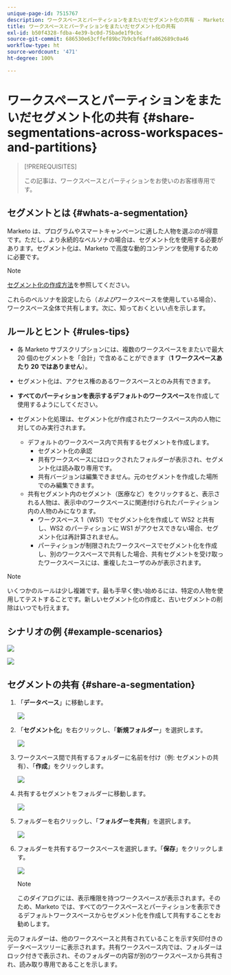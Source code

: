 ```yaml
---
unique-page-id: 7515767
description: ワークスペースとパーティションをまたいだセグメント化の共有 - Marketo ドキュメント - 製品ドキュメント
title: ワークスペースとパーティションをまたいだセグメント化の共有
exl-id: b50f4328-fdba-4e39-bc0d-75bade1f9cbc
source-git-commit: 686530e63cffef89bc7b9cbf6affa862689c0a46
workflow-type: ht
source-wordcount: '471'
ht-degree: 100%

---
```


# ワークスペースとパーティションをまたいだセグメント化の共有 {#share-segmentations-across-workspaces-and-partitions}

>[!PREREQUISITES]
>
>この記事は、ワークスペースとパーティションをお使いのお客様専用です。

## セグメントとは {#whats-a-segmentation}

Marketo は、プログラムやスマートキャンペーンに適した人物を選ぶのが得意です。ただし、より永続的なペルソナの場合は、セグメント化を使用する必要があります。セグメント化は、Marketo で高度な動的コンテンツを使用するために必要です。

>[!NOTE]
>
>[セグメント化の作成方法](/help/marketo/product-docs/personalization/segmentation-and-snippets/segmentation/create-a-segmentation.md)を参照してください。

これらのペルソナを設定したら（_および_&#x200B;ワークスペースを使用している場合）、ワークスペース全体で共有します。次に、知っておくといい点を示します。

## ルールとヒント {#rules-tips}

* 各 Marketo サブスクリプションには、複数のワークスペースをまたいで最大 20 個のセグメントを「合計」で含めることができます（**1 ワークスペースあたり 20 ではありません**）。
* セグメント化は、アクセス権のあるワークスペースとのみ共有できます。
* **すべてのパーティションを表示するデフォルトのワークスペース**&#x200B;を作成して使用するようにしてください。

* セグメント化処理は、セグメント化が作成されたワークスペース内の人物に対してのみ実行されます。

   * デフォルトのワークスペース内で共有するセグメントを作成します。
      * セグメント化の承認
      * 共有ワークスペースにはロックされたフォルダーが表示され、セグメント化は読み取り専用です。
      * 共有バージョンは編集できません。元のセグメントを作成した場所でのみ編集できます。
   * 共有セグメント内のセグメント（医療など）をクリックすると、表示される人物は、表示中のワークスペースに関連付けられたパーティション内の人物のみになります。
      * ワークスペース 1（WS1）でセグメント化を作成して WS2 と共有し、WS2 のパーティションに WS1 がアクセスできない場合、セグメント化は再計算されません。
      * パーティションが制限されたワークスペースでセグメント化を作成し、別のワークスペースで共有した場合、共有セグメントを受け取ったワークスペースには、重複したユーザのみが表示されます。


>[!NOTE]
>
>いくつかのルールは少し複雑です。最も手早く使い始めるには、特定の人物を使用してテストすることです。新しいセグメント化の作成と、古いセグメントの削除はいつでも行えます。

## シナリオの例 {#example-scenarios}

![](assets/share-segmentations-across-workspaces-and-partitions-1.png)

![](assets/share-segmentations-across-workspaces-and-partitions-2.png)

## セグメントの共有 {#share-a-segmentation}

1. 「**データベース**」に移動します。

   ![](assets/share-segmentations-across-workspaces-and-partitions-3.png)

1. 「**セグメント化**」を右クリックし、「**新規フォルダー**」を選択します。

   ![](assets/share-segmentations-across-workspaces-and-partitions-4.png)

1. ワークスペース間で共有するフォルダーに名前を付け（例: セグメントの共有）、「**作成**」をクリックします。

   ![](assets/share-segmentations-across-workspaces-and-partitions-5.png)

1. 共有するセグメントをフォルダーに移動します。

   ![](assets/share-segmentations-across-workspaces-and-partitions-6.png)

1. フォルダーを右クリックし、「**フォルダーを共有**」を選択します。

   ![](assets/share-segmentations-across-workspaces-and-partitions-7.png)

1. フォルダーを共有するワークスペースを選択します。「**保存**」をクリックします。

   ![](assets/share-segmentations-across-workspaces-and-partitions-8.png)

   >[!NOTE]
   >
   >このダイアログには、表示権限を持つワークスペースが表示されます。そのため、Marketo では、すべてのワークスペースとパーティションを表示できるデフォルトワークスペースからセグメント化を作成して共有することをお勧めします。

元のフォルダーは、他のワークスペースと共有されていることを示す矢印付きのデータベースツリーに表示されます。共有ワークスペース内では、フォルダーはロック付きで表示され、そのフォルダーの内容が別のワークスペースから共有され、読み取り専用であることを示します。

